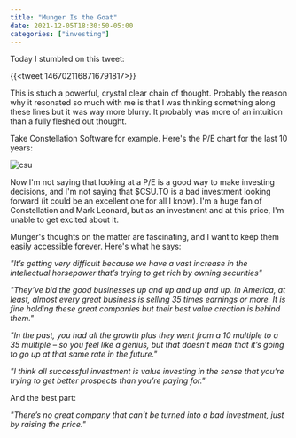 ```yaml
---
title: "Munger Is the Goat"
date: 2021-12-05T18:30:50-05:00
categories: ["investing"]
---
```


Today I stumbled on this tweet:

{{<tweet 1467021168716791817>}}

This is stuch a powerful, crystal clear chain of thought. Probably the reason why it resonated so much with me is that I was thinking something along these lines but it was way more blurry. It probably was more of an intuition than a fully fleshed out thought.

Take Constellation Software for example. Here's the P/E chart for the last 10 years:

![csu](/images/csu.png)

Now I'm not saying that looking at a P/E is a good way to make investing decisions, and I'm not saying that $CSU.TO is a bad investment looking forward (it could be an excellent one for all I know). I'm a huge fan of Constellation and Mark Leonard, but as an investment and at this price, I'm unable to get excited about it. 

Munger's thoughts on the matter are fascinating, and I want to keep them easily accessible forever. Here's what he says:

_"It’s getting very difficult because we have a vast increase in the intellectual horsepower that’s trying to get rich by owning securities"_

_"They’ve bid the good businesses up and up and up and up. In America, at least, almost every great business is selling 35 times earnings or more. It is fine holding these great companies but their best value creation is behind them."_

_"In the past, you had all the growth plus they went from a 10 multiple to a 35 multiple – so you feel like a genius, but that doesn’t mean that it’s going to go up at that same rate in the future."_

_"I think all successful investment is value investing in the sense that you’re trying to get better prospects than you’re paying for."_

And the best part:

_"There’s no great company that can’t be turned into a bad investment, just by raising the price."_



